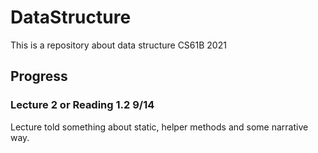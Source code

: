 # DataStructure
This is a repository about data structure CS61B 2021

## Progress

### Lecture 2 or Reading 1.2 9/14
Lecture told something about static, helper methods and some narrative way.
